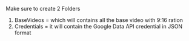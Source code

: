 Make sure to create 2 Folders
1) BaseVideos = which will contains all the base video with 9:16 ration
2) Credentials = it will contain the Google Data API credential in JSON format
